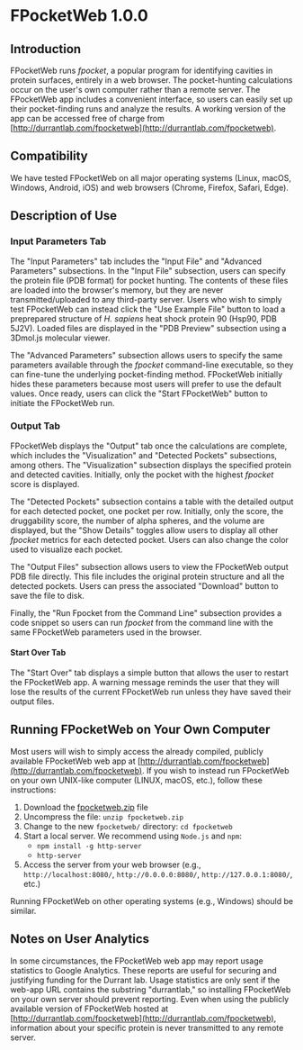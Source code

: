 # FPocketWeb 1.0.0 #

## Introduction

FPocketWeb runs _fpocket_, a popular program for identifying cavities in protein
surfaces, entirely in a web browser. The pocket-hunting calculations occur on
the user's own computer rather than a remote server. The FPocketWeb app includes
a convenient interface, so users can easily set up their pocket-finding runs and
analyze the results. A working version of the app can be accessed free of charge
from [http://durrantlab.com/fpocketweb](http://durrantlab.com/fpocketweb).

## Compatibility

We have tested FPocketWeb on all major operating systems (Linux, macOS, Windows,
Android, iOS) and web browsers (Chrome, Firefox, Safari, Edge).

<!-- ## Repository Contents

* `dist/`: The production (distribution) files. If you wish to run the FPocketWeb
  library or web app on your own server, these are the only files you need.
  For convenience, the `webina.zip` contains the contents of the `dist/`
  directory.
  * `dist/minimal_example.html` shows how to use the FPocketWeb library in your
    own programs.
  * `dist/index.html` starts the FPocketWeb web app (see
    [http://durrantlab.com/webina](http://durrantlab.com/webina) for a working
    example).
* `src/`: The FPocketWeb source files. You cannot use these files directly. They
  must be compiled.
* `utils/`, `package.json`, `package-lock.json`, `tsconfig.json`: Files used
  to compile the contents of the `src/` directory to the `dist/` directory.
* `CHANGELOG.md`, `CONTRIBUTORS.md`, `README.md`: Documentation files. -->

## Description of Use

### Input Parameters Tab

The "Input Parameters" tab includes the "Input File" and "Advanced Parameters"
subsections. In the "Input File" subsection, users can specify the protein file
(PDB format) for pocket hunting. The contents of these files are loaded into the
browser's memory, but they are never transmitted/uploaded to any third-party
server. Users who wish to simply test FPocketWeb can instead click the "Use
Example File" button to load a preprepared structure of _H. sapiens_ heat shock
protein 90 (Hsp90, PDB 5J2V). Loaded files are displayed in the "PDB Preview"
subsection using a 3Dmol.js molecular viewer.

The "Advanced Parameters" subsection allows users to specify the same parameters
available through the _fpocket_ command-line executable, so they can fine-tune
the underlying pocket-finding method. FPocketWeb initially hides these
parameters because most users will prefer to use the default values. Once ready,
users can click the "Start FPocketWeb" button to initiate the
FPocketWeb run.

### Output Tab

FPocketWeb displays the "Output" tab once the calculations are complete, which
includes the "Visualization" and "Detected Pockets" subsections, among others.
The "Visualization" subsection displays the specified protein and detected
cavities. Initially, only the pocket with the highest _fpocket_ score is
displayed.

The "Detected Pockets" subsection contains a table with the detailed output for
each detected pocket, one pocket per row. Initially, only the score, the
druggability score, the number of alpha spheres, and the volume are displayed,
but the "Show Details" toggles allow users to display all other _fpocket_
metrics for each detected pocket. Users can also change the color used to
visualize each pocket.

The "Output Files" subsection allows users to view the FPocketWeb output PDB
file directly. This file includes the original protein structure and all the
detected pockets. Users can press the associated "Download" button to save the
file to disk.

Finally, the "Run Fpocket from the Command Line" subsection provides a code
snippet so users can run _fpocket_ from the command line with the same
FPocketWeb parameters used in the browser.

#### Start Over Tab

The "Start Over" tab displays a simple button that allows the user to restart
the FPocketWeb app. A warning message reminds the user that they will lose the
results of the current FPocketWeb run unless they have saved their output files.

## Running FPocketWeb on Your Own Computer

Most users will wish to simply access the already compiled, publicly available
FPocketWeb web app at
[http://durrantlab.com/fpocketweb](http://durrantlab.com/fpocketweb). If you
wish to instead run FPocketWeb on your own UNIX-like computer (LINUX, macOS,
etc.), follow these instructions:

1. Download the
   [fpocketweb.zip](https://durrantlab.com/fpocketweb/fpocketweb.zip) file
2. Uncompress the file: `unzip fpocketweb.zip`
3. Change to the new `fpocketweb/` directory: `cd fpocketweb`
4. Start a local server. We recommend using `Node.js` and `npm`:
   * `npm install -g http-server`
   * `http-server`
5. Access the server from your web browser (e.g., `http://localhost:8080/`,
   `http://0.0.0.0:8080/`, `http://127.0.0.1:8080/`, etc.)

Running FPocketWeb on other operating systems (e.g., Windows) should be similar.

<!-- ## Compiling the FPocketWeb Web App

The vast majority of users will not need to compile the FPocketWeb web app on
their own. Simply use the already compiled files in `dist/` or `webina.zip`. If
you need to make modifications to the source code, these instructions should
help with re-compiling on UNIX-like systems:

1. Clone or download the git repository: `git clone https://git.durrantlab.pitt.edu/jdurrant/webina.git`
2. Change into the new `webina` directory: `cd webina`
3. Install the required `npm` packages: `npm install`
4. Fix any vulnerabilities: `npm audit fix`
5. Make sure Python is installed system wide, and that `python` works from the
   command line (tested using Python 2.7.15)
6. To deploy a dev server: `npm run start`
7. To compile the contents of `src/` to `dist/`: `npm run build`

Note: The FPocketWeb-library source code is located at `src/FPocketWeb/`. It has a
separate build system (`/src/FPocketWeb/compile.sh`). If you modify any of the
files in `/src/FPocketWeb/src/`, be sure to run `compile.sh` before building the
larger web app via `npm run build`. -->

<!-- ## Compiling the AutoDock Vina 1.1.2 Codebase to WebAssembly

We used Emscripten version 1.38.48 to compile the Vina 1.1.2 codebase to
WebAssembly. As mentioned in our manuscript, the key to successful compilation
was to provide Emscripten with the required Boost include files. We used this
command to compile the Boost libraries:

`./bjam link=static variant=release threading=multi runtime-link=static thread
program_options filesystem system serialization`

The resulting binaries were written to
`<boost>/bin.v2/libs/<lib_name>/build/gcc-1.38.48/release/link-static/runtime-link-static/threading-multi`

These binaries had to be linked to `em++` during the compilation process by
modifying the Vina Makefile. Specifically, the included headers had to be
linked/copied under `<emsdk_path>/fastcomp/emscripten/system/include/`.

A detailed description of this process is beyond the scope of this README
file, though many helpful tips have been posed online. -->

## Notes on User Analytics

In some circumstances, the FPocketWeb web app may report usage statistics to
Google Analytics. These reports are useful for securing and justifying funding
for the Durrant lab. Usage statistics are only sent if the web-app URL contains
the substring "durrantlab," so installing FPocketWeb on your own server should
prevent reporting. Even when using the publicly available version of FPocketWeb
hosted at [http://durrantlab.com/fpocketweb](http://durrantlab.com/fpocketweb),
information about your specific protein is never transmitted to any remote
server.
